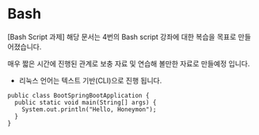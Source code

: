 # Bash
[Bash Script 과제]
해당 문서는 4번의 Bash script 강좌에 대한 복습을 목표로 만들어졌습니다.

매우 짧은 시간에 진행된 관계로 보충 자료 및 연습해 볼만한 자료로 만들예정 입니다.

- 리눅스 언어는 텍스트 기반(CLI)으로 진행 됩니다.





```
public class BootSpringBootApplication {
  public static void main(String[] args) {
    System.out.println("Hello, Honeymon");
  }
}
```
